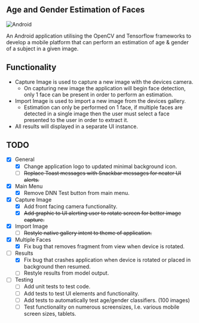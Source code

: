 ## Age and Gender Estimation of Faces

![Android](https://img.shields.io/badge/platform-android-lightgrey.svg)

An Android application utilising the OpenCV and Tensorflow frameworks to develop a mobile platform that can perform an estimation of age & gender of a subject in a given image.

## Functionality
- Capture Image is used to capture a new image with the devices camera.
  - On capturing new image the application will begin face detection, only 1 face can be present in order to perform an estimation.
- Import Image is used to import a new image from the devices gallery.
   - Estimation can only be performed on 1 face, if multiple faces are detected in a single image then the user must select a face presented to the user in order to extract it.
- All results will displayed in a separate UI instance. 

## TODO
- [X] General
  - [X] Change application logo to updated minimal background icon.
  - [ ]  ~~Replace Toast messages with Snackbar messages for neater UI alerts.~~
- [X] Main Menu
  - [X] Remove DNN Test button from main menu.
- [X] Capture Image
  - [X] Add front facing camera functionality.
  - [X] ~~Add graphic to UI alerting user to rotate screen for better image capture.~~
- [X] Import Image
  - [ ] ~~Restyle native gallery intent to theme of application.~~
- [X] Multiple Faces
  - [X] Fix bug that removes fragment from view when device is rotated.
- [ ] Results 
  - [X] Fix bug that crashes application when device is rotated or placed in background then resumed.
  - [ ] Restyle results from model output.
- [ ] Testing
  - [ ] Add unit tests to test code.
  - [ ] Add tests to test UI elements and functionality.
  - [ ] Add tests to automatically test age/gender classifiers. (100 images)
  - [ ] Test functionality on numerous screensizes, I.e. various mobile screen sizes, tablets.
